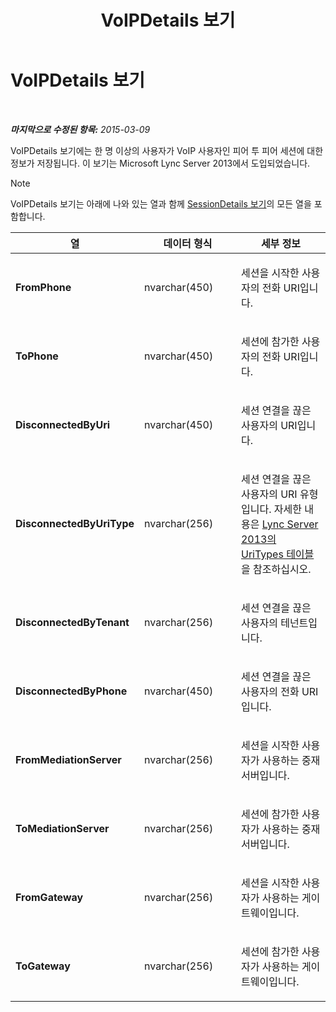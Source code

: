﻿---
title: VoIPDetails 보기
TOCTitle: VoIPDetails 보기
ms:assetid: 14c44736-71ba-4fc5-82c7-1df65bf6261c
ms:mtpsurl: https://technet.microsoft.com/ko-kr/library/JJ687973(v=OCS.15)
ms:contentKeyID: 49885656
ms.date: 08/10/2015
mtps_version: v=OCS.15
ms.translationtype: HT
---

# VoIPDetails 보기

 

_**마지막으로 수정된 항목:** 2015-03-09_

VoIPDetails 보기에는 한 명 이상의 사용자가 VoIP 사용자인 피어 투 피어 세션에 대한 정보가 저장됩니다. 이 보기는 Microsoft Lync Server 2013에서 도입되었습니다.


> [!NOTE]
> VoIPDetails 보기는 아래에 나와 있는 열과 함께 <A href="lync-server-2013-sessiondetails-view.md">SessionDetails 보기</A>의 모든 열을 포함합니다.




<table>
<colgroup>
<col style="width: 33%" />
<col style="width: 33%" />
<col style="width: 33%" />
</colgroup>
<thead>
<tr class="header">
<th>열</th>
<th>데이터 형식</th>
<th>세부 정보</th>
</tr>
</thead>
<tbody>
<tr class="odd">
<td><p><strong>FromPhone</strong></p></td>
<td><p>nvarchar(450)</p></td>
<td><p>세션을 시작한 사용자의 전화 URI입니다.</p></td>
</tr>
<tr class="even">
<td><p><strong>ToPhone</strong></p></td>
<td><p>nvarchar(450)</p></td>
<td><p>세션에 참가한 사용자의 전화 URI입니다.</p></td>
</tr>
<tr class="odd">
<td><p><strong>DisconnectedByUri</strong></p></td>
<td><p>nvarchar(450)</p></td>
<td><p>세션 연결을 끊은 사용자의 URI입니다.</p></td>
</tr>
<tr class="even">
<td><p><strong>DisconnectedByUriType</strong></p></td>
<td><p>nvarchar(256)</p></td>
<td><p>세션 연결을 끊은 사용자의 URI 유형입니다. 자세한 내용은 <a href="lync-server-2013-uritypes-table.md">Lync Server 2013의 UriTypes 테이블</a>을 참조하십시오.</p></td>
</tr>
<tr class="odd">
<td><p><strong>DisconnectedByTenant</strong></p></td>
<td><p>nvarchar(256)</p></td>
<td><p>세션 연결을 끊은 사용자의 테넌트입니다.</p></td>
</tr>
<tr class="even">
<td><p><strong>DisconnectedByPhone</strong></p></td>
<td><p>nvarchar(450)</p></td>
<td><p>세션 연결을 끊은 사용자의 전화 URI입니다.</p></td>
</tr>
<tr class="odd">
<td><p><strong>FromMediationServer</strong></p></td>
<td><p>nvarchar(256)</p></td>
<td><p>세션을 시작한 사용자가 사용하는 중재 서버입니다.</p></td>
</tr>
<tr class="even">
<td><p><strong>ToMediationServer</strong></p></td>
<td><p>nvarchar(256)</p></td>
<td><p>세션에 참가한 사용자가 사용하는 중재 서버입니다.</p></td>
</tr>
<tr class="odd">
<td><p><strong>FromGateway</strong></p></td>
<td><p>nvarchar(256)</p></td>
<td><p>세션을 시작한 사용자가 사용하는 게이트웨이입니다.</p></td>
</tr>
<tr class="even">
<td><p><strong>ToGateway</strong></p></td>
<td><p>nvarchar(256)</p></td>
<td><p>세션에 참가한 사용자가 사용하는 게이트웨이입니다.</p></td>
</tr>
</tbody>
</table>

